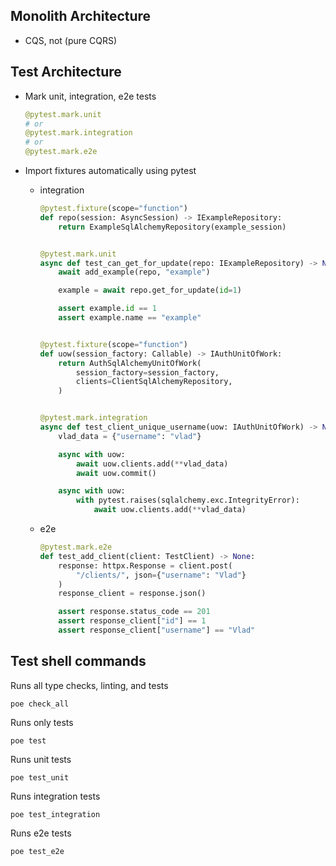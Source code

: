 ## Monolith Architecture

* CQS, not (pure CQRS)

## Test Architecture

* Mark unit, integration, e2e tests
  ```python
  @pytest.mark.unit
  # or
  @pytest.mark.integration
  # or  
  @pytest.mark.e2e
  ```
  
* Import fixtures automatically using pytest
  * integration
    ```python
    @pytest.fixture(scope="function")
    def repo(session: AsyncSession) -> IExampleRepository:
        return ExampleSqlAlchemyRepository(example_session)
    
    
    @pytest.mark.unit
    async def test_can_get_for_update(repo: IExampleRepository) -> None:
        await add_example(repo, "example")
  
        example = await repo.get_for_update(id=1)

        assert example.id == 1
        assert example.name == "example"
    
    
    @pytest.fixture(scope="function")
    def uow(session_factory: Callable) -> IAuthUnitOfWork:
        return AuthSqlAlchemyUnitOfWork(
            session_factory=session_factory,
            clients=ClientSqlAlchemyRepository,
        )
    
    
    @pytest.mark.integration
    async def test_client_unique_username(uow: IAuthUnitOfWork) -> None:
        vlad_data = {"username": "vlad"}
  
        async with uow:
            await uow.clients.add(**vlad_data)
            await uow.commit()
  
        async with uow:
            with pytest.raises(sqlalchemy.exc.IntegrityError):
                await uow.clients.add(**vlad_data)
    ```
  * e2e
    ```python
    @pytest.mark.e2e
    def test_add_client(client: TestClient) -> None:
        response: httpx.Response = client.post(
            "/clients/", json={"username": "Vlad"}
        )
        response_client = response.json()

        assert response.status_code == 201
        assert response_client["id"] == 1
        assert response_client["username"] == "Vlad"
    ```
## Test shell commands

Runs all type checks, linting, and tests
```
poe check_all
```
Runs only tests
```
poe test
```
Runs unit tests
```
poe test_unit
```
Runs integration tests
```
poe test_integration
```
Runs e2e tests
```
poe test_e2e
```
